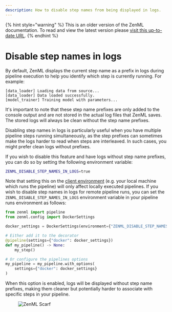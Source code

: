 ```yaml
---
description: How to disable step names from being displayed in logs.
---
```


{% hint style="warning" %}
This is an older version of the ZenML documentation. To read and view the latest version please [visit this up-to-date URL](https://docs.zenml.io).
{% endhint %}


# Disable step names in logs

By default, ZenML displays the current step name as a prefix in logs during pipeline execution to help you identify which step is currently running. For example:

```
[data_loader] Loading data from source...
[data_loader] Data loaded successfully.
[model_trainer] Training model with parameters...
```

It's important to note that these step name prefixes are only added to the console output and are not stored in the actual log files that ZenML saves. The stored logs will always be clean without the step name prefixes.

Disabling step names in logs is particularly useful when you have multiple pipeline steps running simultaneously, as the step prefixes can sometimes make the logs harder to read when steps are interleaved. In such cases, you might prefer clean logs without prefixes.

If you wish to disable this feature and have logs without step name prefixes, you can do so by setting the following environment variable:

```bash
ZENML_DISABLE_STEP_NAMES_IN_LOGS=true
```

Note that setting this on the [client environment](../pipeline-development/configure-python-environments/README.md#client-environment-or-the-runner-environment) (e.g. your local machine which runs the pipeline) will only affect locally executed pipelines. If you wish to disable step names in logs for remote pipeline runs, you can set the `ZENML_DISABLE_STEP_NAMES_IN_LOGS` environment variable in your pipeline runs environment as follows:

```python
from zenml import pipeline
from zenml.config import DockerSettings

docker_settings = DockerSettings(environment={"ZENML_DISABLE_STEP_NAMES_IN_LOGS": "true"})

# Either add it to the decorator
@pipeline(settings={"docker": docker_settings})
def my_pipeline() -> None:
    my_step()

# Or configure the pipelines options
my_pipeline = my_pipeline.with_options(
    settings={"docker": docker_settings}
)
```

When this option is enabled, logs will be displayed without step name prefixes, making them cleaner but potentially harder to associate with specific steps in your pipeline.

<!-- For scarf -->
<figure><img alt="ZenML Scarf" referrerpolicy="no-referrer-when-downgrade" src="https://static.scarf.sh/a.png?x-pxid=f0b4f458-0a54-4fcd-aa95-d5ee424815bc" /></figure>